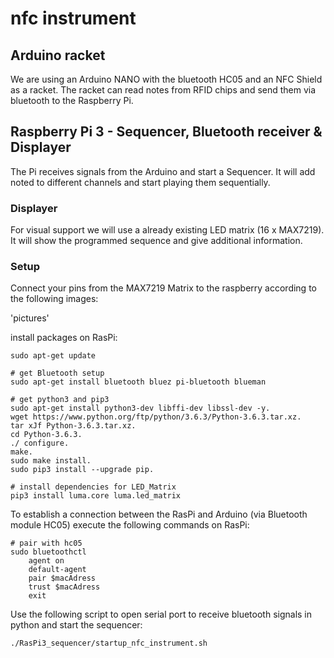 # nfc instrument

## Arduino racket
We are using an Arduino NANO with the bluetooth HC05 and an NFC Shield as a racket. 
The racket can read notes from RFID chips and send them via bluetooth to the Raspberry Pi. 

## Raspberry Pi 3 - Sequencer, Bluetooth receiver & Displayer
The Pi receives signals from the Arduino and start a Sequencer. 
It will add noted to different channels and start playing them sequentially.

### Displayer
For visual support we will use a already existing LED matrix (16 x MAX7219). 
It will show the programmed sequence and give additional information.

### Setup

Connect your pins from the MAX7219 Matrix to the raspberry according to the following images:

'pictures'

install packages on RasPi:
```
sudo apt-get update

# get Bluetooth setup
sudo apt-get install bluetooth bluez pi-bluetooth blueman

# get python3 and pip3
sudo apt-get install python3-dev libffi-dev libssl-dev -y.
wget https://www.python.org/ftp/python/3.6.3/Python-3.6.3.tar.xz.
tar xJf Python-3.6.3.tar.xz.
cd Python-3.6.3.
./ configure.
make.
sudo make install.
sudo pip3 install --upgrade pip.

# install dependencies for LED_Matrix
pip3 install luma.core luma.led_matrix
```

To establish a connection between the RasPi and Arduino (via Bluetooth module HC05) execute the following commands on RasPi:
```
# pair with hc05
sudo bluetoothctl
    agent on
    default-agent
    pair $macAdress
    trust $macAdress
    exit
```

Use the following script to open serial port to receive bluetooth signals in python and start the sequencer:

```./RasPi3_sequencer/startup_nfc_instrument.sh```
